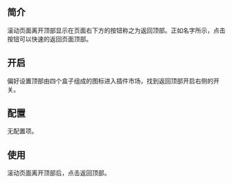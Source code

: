 ## 简介

滚动页面离开顶部显示在页面右下方的按钮称之为返回顶部。正如名字所示，点击按钮可以快速的返回页面顶部。

## 开启

偏好设置顶部由四个盒子组成的图标进入插件市场，找到返回顶部开启右侧的开关。

## 配置

无配置项。

## 使用

滚动页面离开顶部后，点击返回顶部。
